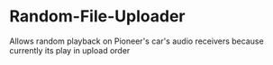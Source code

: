 # Random-File-Uploader
Allows random playback on Pioneer's car's audio receivers because currently its play in upload order
